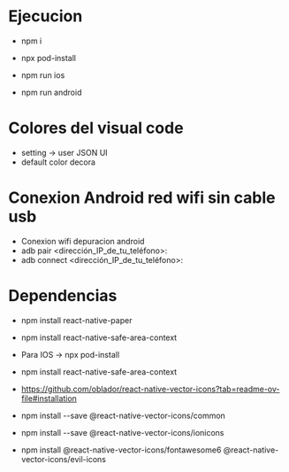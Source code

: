 # Ejecucion
* npm i
* npx pod-install

* npm run ios
* npm run android

# Colores del visual code
* setting -> user JSON UI
* default color decora

# Conexion Android red wifi sin cable usb

* Conexion wifi depuracion android 
* adb pair <dirección_IP_de_tu_teléfono>:<puerto>
* adb connect <dirección_IP_de_tu_teléfono>:<puerto>

# Dependencias

* npm install react-native-paper
* npm install react-native-safe-area-context
* Para IOS -> npx pod-install

* npm install react-native-safe-area-context

* https://github.com/oblador/react-native-vector-icons?tab=readme-ov-file#installation
* npm install --save @react-native-vector-icons/common
* npm install --save @react-native-vector-icons/ionicons
* npm install @react-native-vector-icons/fontawesome6 @react-native-vector-icons/evil-icons